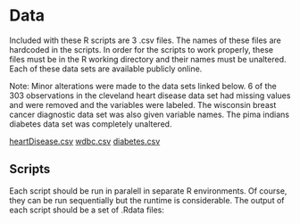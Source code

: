# Data

Included with these R scripts are 3 .csv files. The names of these files are hardcoded in the scripts.
In order for the scripts to work properly, these files must be in the R working directory and their names
must be unaltered. Each of these data sets are available publicly online.

Note: Minor alterations were made to the data sets linked below. 6 of the 303 observations in the cleveland
heart disease data set had missing values and were removed and the variables were labeled. The wisconsin breast
cancer diagnostic data set was also given variable names. The pima indians diabetes data set was completely
unaltered.

[heartDisease.csv](https://archive.ics.uci.edu/ml/machine-learning-databases/heart-disease/processed.cleveland.data)
[wdbc.csv](https://archive.ics.uci.edu/ml/machine-learning-databases/breast-cancer-wisconsin/wdbc.data)
[diabetes.csv](https://www.kaggle.com/uciml/pima-indians-diabetes-database)

## Scripts

Each script should be run in paralell in separate R environments. Of course, they can be run sequentially
but the runtime is considerable. The output of each script should be a set of .Rdata files:
